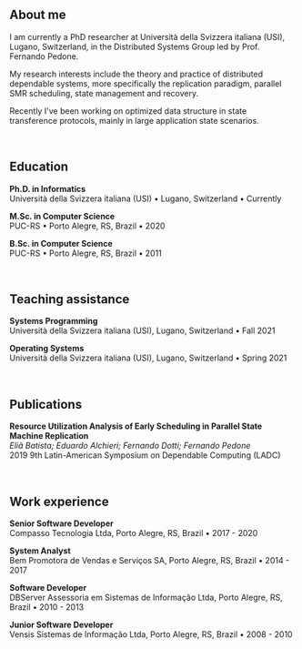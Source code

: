 ## About me

I am currently a PhD researcher at Università della Svizzera italiana (USI), Lugano, Switzerland, in the Distributed Systems Group led by Prof. Fernando Pedone.

My research interests include the theory and practice of distributed dependable systems, more specifically the replication paradigm, parallel SMR scheduling, state management and recovery.

Recently I've been working on optimized data structure in state transference protocols, mainly in large application state scenarios.

<br/>

## Education

**Ph.D. in Informatics**
<br/>
Università della Svizzera italiana (USI) • Lugano, Switzerland • Currently

**M.Sc. in Computer Science**
<br/>
PUC-RS • Porto Alegre, RS, Brazil • 2020

**B.Sc. in Computer Science**
<br/>
PUC-RS • Porto Alegre, RS, Brazil • 2011

<br/>


## Teaching assistance

**Systems Programming**
<br/>
Università della Svizzera italiana (USI), Lugano, Switzerland • Fall 2021

**Operating Systems**
<br/>
Università della Svizzera italiana (USI), Lugano, Switzerland • Spring 2021

<br/>


## Publications

**Resource Utilization Analysis of Early Scheduling in Parallel State Machine Replication**
<br/>
*Eliã Batista; Eduardo Alchieri; Fernando Dotti; Fernando Pedone*
<br/>
2019 9th Latin-American Symposium on Dependable Computing (LADC)

<br/>


## Work experience

**Senior Software Developer**
<br/>
Compasso Tecnologia Ltda, Porto Alegre, RS, Brazil • 2017 - 2020

**System Analyst**
<br/>
Bem Promotora de Vendas e Serviços SA, Porto Alegre, RS, Brazil • 2014 - 2017

**Software Developer**
<br/>
DBServer Assessoria em Sistemas de Informação Ltda, Porto Alegre, RS, Brazil • 2010 - 2013

**Junior Software Developer**
<br/>
Vensis Sistemas de Informação Ltda, Porto Alegre, RS, Brazil • 2008 - 2010

<!---
elbatista/elbatista is a ✨ special ✨ repository because its `README.md` (this file) appears on your GitHub profile.
You can click the Preview link to take a look at your changes.
--->
